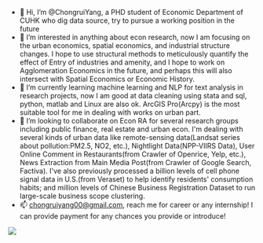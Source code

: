 - 👋 Hi, I’m @ChongruiYang, a PHD student of Economic Department of CUHK who dig data source, try to pursue a working position in the future
- 👀 I’m interested in anything about econ research, now I am focusing on the urban economics, spatial economics, and industrial structure changes. I hope to use structural methods to meticulously quantify the effect of Entry of industries and amenity, and I hope to work on Agglomeration Economics in the future, and perhaps this will also intersect with Spatial Economics or Economic History.
- 🌱 I’m currently learning machine learning and NLP for text analysis in research projects, now I am good at data cleaning using stata and sql, python, matlab and Linux are also ok. ArcGIS Pro(Arcpy) is the most suitable tool for me in dealing with works on urban part.
- 💞️ I’m looking to collaborate on Econ RA for several research groups including public finance, real estate and urban econ. I'm dealing with several kinds of urban data like remote-sensing data(Landsat series about pollution:PM2.5, NO2, etc.), Nightlight Data(NPP-VIIRS Data), User Online Comment in Restaurants(from Crawler of Openrice, Yelp, etc.), News Extraction from Main Media Post(from Crawler of Google Search, Factiva). I've also previously processed a billion levels of cell phone signal data in U.S.(from Veraset) to help identify residents' consumption habits; and million levels of Chinese Business Registration Dataset to run large-scale business scope clustering.
- 📫 chongruiyang00@gmail.com, reach me for career or any internship! I can provide payment for any chances you provide or introduce!
<!---
ChongruiYang/ChongruiYang is a ✨ special ✨ repository because its `README.md` (this file) appears on your GitHub profile.
You can click the Preview link to take a look at your changes.
--->
<picture>
  <source
    srcset="https://github-readme-stats.vercel.app/api?username=ChongruiYang&show_icons=true&theme=dark&bg_color=00000000"
    media="(prefers-color-scheme: dark)"
  />
  <source
    srcset="https://github-readme-stats.vercel.app/api?username=ChongruiYang&show_icons=true&bg_color=00000000"
    media="(prefers-color-scheme: light), (prefers-color-scheme: no-preference)"
  />
  <img src="https://github-readme-stats.vercel.app/api?username=ChongruiYang&show_icons=true" />
</picture>


